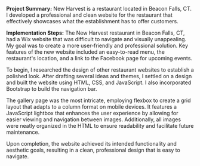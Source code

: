 **Project Summary:** New Harvest is a restaurant located in Beacon Falls, CT. I developed a professional and clean website for the restaurant that effectively showcases what the establishment has to offer customers. 

**Implementation Steps:** The New Harvest restaurant in Beacon Falls, CT, had a Wix website that was difficult to navigate and visually unappealing. My goal was to create a more user-friendly and professional solution. Key features of the new website included an easy-to-read menu, the restaurant's location, and a link to the Facebook page for upcoming events.

To begin, I researched the design of other restaurant websites to establish a polished look. After drafting several ideas and themes, I settled on a design and built the website using HTML, CSS, and JavaScript. I also incorporated Bootstrap to build the navigation bar.

The gallery page was the most intricate, employing flexbox to create a grid layout that adapts to a column format on mobile devices. It features a JavaScript lightbox that enhances the user experience by allowing for easier viewing and navigation between images. Additionally, all images were neatly organized in the HTML to ensure readability and facilitate future maintenance.

Upon completion, the website achieved its intended functionality and aesthetic goals, resulting in a clean, professional design that is easy to navigate.
